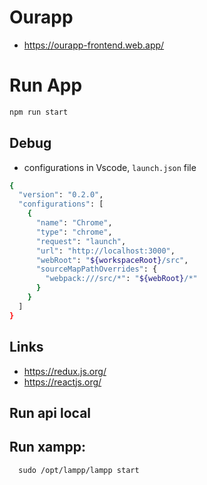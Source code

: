 # Ourapp
* https://ourapp-frontend.web.app/

# Run App
```bash
npm run start

```

## Debug

* configurations in Vscode, `launch.json` file

```bash
{
  "version": "0.2.0",
  "configurations": [
    {
      "name": "Chrome",
      "type": "chrome",
      "request": "launch",
      "url": "http://localhost:3000",
      "webRoot": "${workspaceRoot}/src",
      "sourceMapPathOverrides": {
        "webpack:///src/*": "${webRoot}/*"
      }
    }
  ]
}
```

## Links
* https://redux.js.org/
* https://reactjs.org/

## Run api local 

## Run xampp: 
```
  sudo /opt/lampp/lampp start
```
